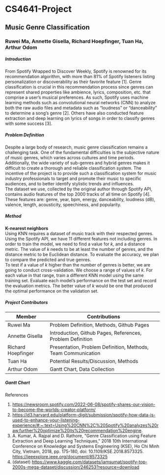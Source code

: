 # CS4641-Project  
## Music Genre Classification
### Ruwei Ma, Annette Gisella, Richard Hoepfinger, Tuan Ha, Arthur Odom

##### Introduction  
  From Spotify Wrapped to Discover Weekly, Spotify is renowned for its recommendation algorithm, with more than 81% of Spotify listeners listing personalization or discoverability as their favorite feature [1]. Genre classification is crucial in this recommendation process since genres can represent shared properties like ambience, lyrics, composition, etc. that comprise a user’s musical preferences. As such, Spotify uses machine learning methods such as convolutional neural networks (CNN) to analyze both the raw audio files and metadata such as “loudness” or “danceability” to determine a song’s genre [2]. Others have also conducted feature extraction and deep learning on lyrics of songs in order to classify genres with some success [3].

##### Problem Definition  
  Despite a large body of research, music genre classification remains a challenging task. One of the fundamental difficulties is the subjective nature of music genres, which varies across cultures and time periods. Additionally, the wide variety of sub-genres and hybrid genres makes it difficult to create a thorough and reliable classification system. 
  The incentive of the project is to provide such a classification system for music industry professionals to target and promote their music to specific audiences, and to better identify stylistic trends and influences.  
  The dataset we use, collected by the original author through Spotify API, contains audio features of the top 2000 tracks of all time on Spotify [4]. These features are: genre, year, bpm, energy, danceability, loudness (dB), valence, length, acousticity, speechiness, and popularity.

##### Method  

**K-nearest neighbors**  
  Using KNN requires a dataset of music track with their respected genres. Using the Spotify API, we have 11 different features not including genres. In order to train the model, we need to find a value for $k$, and a distance metric. The value of $k$  needs to be at least the number of genres, and the distance metric to be Euclidean distance. To evaluate the accuracy, we plan to compare the predicted and true genres.  
  To test if a value of $k$ higher than the number of genres is better, we are going to conduct cross-validation. We choose a range of values of $k$. For each value in that range, train a different KNN model using the same training set. Evaluate each model’s performance on the test set and record the evaluation metrics. The better value of $k$ would be one that produced the optimal performance on the validation set.   

##### Project Contributors

| Member | Contributions |
| --- | ----------- |
| Ruwei Ma | Problem Definition, Methods, Github Pages |
| Annette Gisella | Introduction, Github Pages, References, Problem Definition |
| Richard Hoepfinger | Presentation, Problem Definition, Methods, Team Communication |
| Tuan Ha | Potential Results/Discussion, Methods |
| Arthur Odom | Gantt Chart, Data Collection |

##### Gantt Chart

References
1.  https://newsroom.spotify.com/2022-06-08/spotify-shares-our-vision-to-become-the-worlds-creator-platform/  
2.  https://d3.harvard.edu/platform-digit/submission/spotify-how-data-is-used-to-enhance-your-listening-experience/#:~:text=Using%20CNN%2C%20Spotify%20analyzes%20raw,further%20optimize%20its%20recommendation%20engine.  
3.  A. Kumar, A. Rajpal and D. Rathore, "Genre Classification using Feature Extraction and Deep Learning Techniques," 2018 10th International Conference on Knowledge and Systems Engineering (KSE), Ho Chi Minh City, Vietnam, 2018, pp. 175-180, doi: 10.1109/KSE.2018.8573325. https://ieeexplore.ieee.org/document/8573325  
4. (dataset) https://www.kaggle.com/datasets/iamsumat/spotify-top-2000s-mega-dataset/discussion/246253?resource=download
